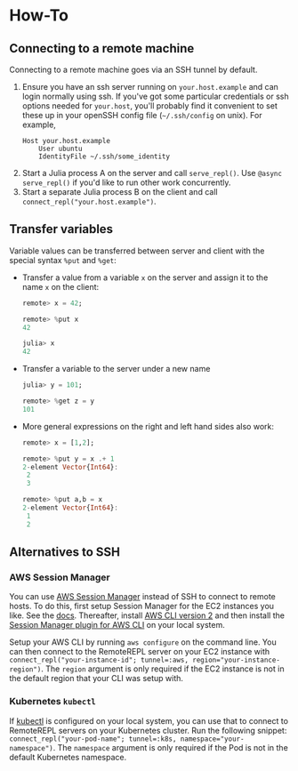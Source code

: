 # How-To

## Connecting to a remote machine

Connecting to a remote machine goes via an SSH tunnel by default.

1. Ensure you have an ssh server running on `your.host.example` and can login
   normally using ssh. If you've got some particular credentials or ssh options
   needed for `your.host`, you'll probably find it convenient to set these up in
   your openSSH config file (`~/.ssh/config` on unix). For example,
   ```ssh-config
   Host your.host.example
       User ubuntu
       IdentityFile ~/.ssh/some_identity
   ```
2. Start a Julia process A on the server and call `serve_repl()`. Use
   `@async serve_repl()` if you'd like to run other work concurrently.
3. Start a separate Julia process B on the client and call
   `connect_repl("your.host.example")`.

## Transfer variables

Variable values can be transferred between server and client with the special
syntax `%put` and `%get`:

* Transfer a value from a variable `x` on the server and assign it to the name
  `x` on the client:
  ```julia
  remote> x = 42;

  remote> %put x
  42

  julia> x
  42
  ```

* Transfer a variable to the server under a new name
  ```julia
  julia> y = 101;

  remote> %get z = y
  101
  ```

* More general expressions on the right and left hand sides also work:
  ```julia
  remote> x = [1,2];

  remote> %put y = x .+ 1
  2-element Vector{Int64}:
   2
   3

  remote> %put a,b = x
  2-element Vector{Int64}:
   1
   2
  ```

## Alternatives to SSH

### AWS Session Manager

You can use [AWS Session Manager](https://docs.aws.amazon.com/systems-manager/latest/userguide/session-manager.html) instead of SSH to connect to remote hosts. To do this, first setup Session Manager for the EC2 instances you like. See the [docs](https://docs.aws.amazon.com/systems-manager/latest/userguide/session-manager-getting-started.html). Thereafter, install [AWS CLI version 2](https://docs.aws.amazon.com/cli/latest/userguide/install-cliv2.html) and then install the [Session Manager plugin for AWS CLI](https://docs.aws.amazon.com/systems-manager/latest/userguide/session-manager-working-with-install-plugin.html) on your local system.

Setup your AWS CLI by running `aws configure` on the command line. You can then connect to the RemoteREPL server on your EC2 instance with `connect_repl("your-instance-id"; tunnel=:aws, region="your-instance-region")`. The `region` argument is only required if the EC2 instance is not in the default region that your CLI was setup with.

### Kubernetes `kubectl`

If [kubectl](https://kubernetes.io/docs/reference/kubectl/overview/) is configured on your local system, you can use that to connect to RemoteREPL servers on your Kubernetes cluster. Run the following snippet: `connect_repl("your-pod-name"; tunnel=:k8s, namespace="your-namespace")`. The `namespace` argument is only required if the Pod is not in the default Kubernetes namespace.

